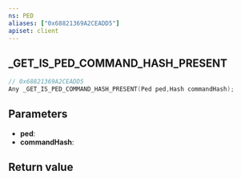 ```yaml
---
ns: PED
aliases: ["0x68821369A2CEADD5"]
apiset: client
---
```

## _GET_IS_PED_COMMAND_HASH_PRESENT

```c
// 0x68821369A2CEADD5
Any _GET_IS_PED_COMMAND_HASH_PRESENT(Ped ped,Hash commandHash);
```


## Parameters
* **ped**:
* **commandHash**:

## Return value